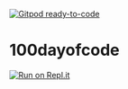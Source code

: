 [![Gitpod ready-to-code](https://img.shields.io/badge/Gitpod-ready--to--code-blue?logo=gitpod)](https://gitpod.io/#https://github.com/genialkartik/100daysofcode)

# 100dayofcode

[![Run on Repl.it](https://repl.it/badge/github/genialkartik/100daysofcode)](https://repl.it/github/genialkartik/100daysofcode)
